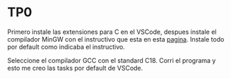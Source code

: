 # TP0

Primero instale las extensiones para C en el VSCode, despues instale el compilador MinGW con el instructivo que esta en esta [pagina](https://code.visualstudio.com/docs/languages/cpp). 
Instale todo por default como indicaba el instructivo.

Seleccione el compilador GCC con el standard C18. Corri el programa y esto me creo las tasks por default de VSCode.